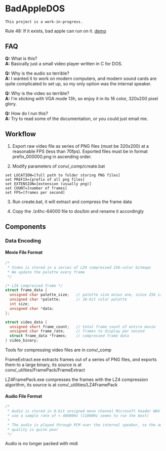 # BadAppleDOS
`This project is a work-in-progress.`

Rule 48: If it exists, bad apple can run on it.
[demo](https://streamable.com/9bwep)

## FAQ
**Q:** What is this?<br>
**A:** Basically just a small video player written in C for DOS.

**Q:** Why is the audio so terrible?<br>
**A:** I wanted it to work on modern computers, and modern sound cards are quite complicated to set up, so my only option was the internal speaker.

**Q:** Why is the video so terrible?<br>
**A:** I'm sticking with VGA mode 13h, so enjoy it in its 16 color, 320x200 pixel glory.

**Q:** How do I run this?<br>
**A:** Try to read some of the documentation, or you could just email me.

## Workflow
1. Export raw video file as series of PNG files (must be 320x200) at a reasonable FPS (less than 70fps). Exported files must be in format prefix_000000.png in ascending order.

2. Modify parameters of conv/\_comp/create.bat
```
set LOCATION=[full path to folder storing PNG files]
set PREFIX=[prefix of all png files]
set EXTENSION=[extension (usually png)]
set COUNT=[number of frames]
set FPS=[frames per second]
```

3. Run create.bat, it will extract and compress the frame data

4. Copy the .lz4hc-64000 file to dos/bin and rename it accordingly

## Components
### Data Encoding
#### Movie File Format
``` c
/* 
 * Video is stored in a series of LZ4 compressed 256-color bitmaps 
 * We update the palette every frame
 */

/* LZ4 compressed frame */
struct frame_data {
  unsigned char palette_size;   // palette size minus one, since 256 is the limit
  unsigned char *palette;       // 18-bit color palette
  int size;
  unsigned char *data;
};

struct video_data {
  unsigned short frame_count;   // total frame count of entire movie
  unsigned char frame_rate;     // frames to display per second
  struct frame_data *frames;    // compressed frame data
} video_binary;

```

Tools for compressing video files are in conv/\_comp

FrameExtract.exe extracts frames out of a series of PNG files, and exports them to a large binary, its source is at conv/\_utilties/FramePack/FrameExtract

LZ4FramePack.exe compresses the frames with the LZ4 compression algorithm, its source is at conv/\_utilities/LZ4FramePack

#### Audio File Format
``` c
/* 
 * Audio is stored in 8-bit unsigned mono channel Microsoft header WAV data,
 * use a sample rate of < 48000Hz (11000Hz seems to run the best)
 *
 * The audio is played through PCM over the internal speaker, so the audio
 * quality is quite poor
 */

```
Audio is no longer packed with midi
